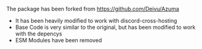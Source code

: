 The package has been forked from https://github.com/Deivu/Azuma
* It has been heavily modified to work with discord-cross-hosting
* Base Code is very similar to the original, but has been modified to work with the depencys
* ESM Modules have been removed